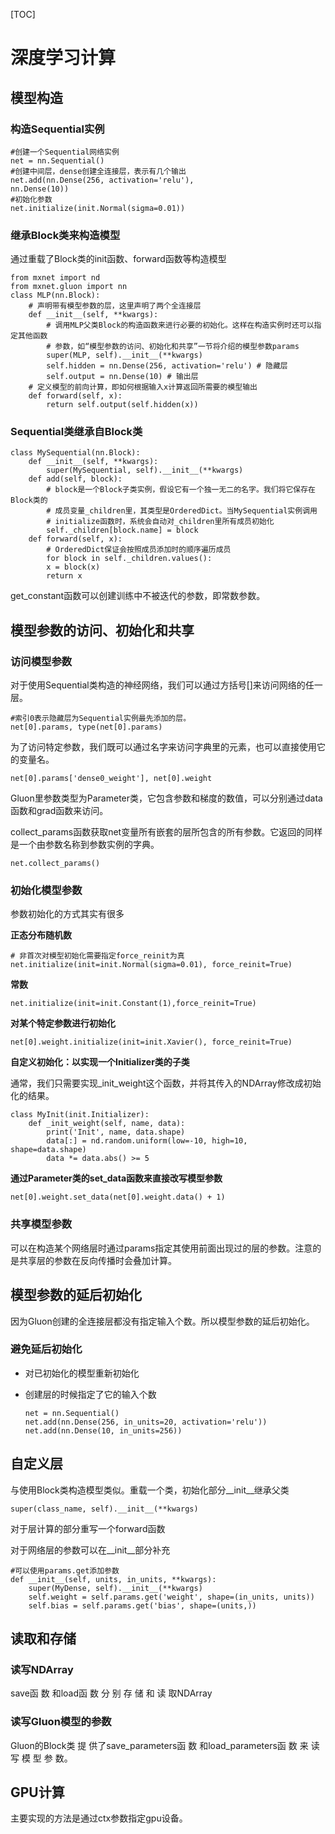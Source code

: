 [TOC]

# 深度学习计算

## 模型构造

### 构造Sequential实例

```
#创建一个Sequential网络实例
net = nn.Sequential()
#创建中间层，dense创建全连接层，表示有几个输出
net.add(nn.Dense(256, activation='relu'),
nn.Dense(10))
#初始化参数
net.initialize(init.Normal(sigma=0.01))
```

### 继承Block类来构造模型

通过重载了Block类的init函数、forward函数等构造模型

```
from mxnet import nd
from mxnet.gluon import nn
class MLP(nn.Block):
    # 声明带有模型参数的层，这⾥声明了两个全连接层
    def __init__(self, **kwargs):
        # 调⽤MLP⽗类Block的构造函数来进⾏必要的初始化。这样在构造实例时还可以指定其他函数
        # 参数，如“模型参数的访问、初始化和共享”⼀节将介绍的模型参数params
        super(MLP, self).__init__(**kwargs)
        self.hidden = nn.Dense(256, activation='relu') # 隐藏层
        self.output = nn.Dense(10) # 输出层
    # 定义模型的前向计算，即如何根据输⼊x计算返回所需要的模型输出
    def forward(self, x):
    	return self.output(self.hidden(x))
```

<!--注:它的⼦类既可以是⼀个层（如Gluon提供的Dense类），⼜可以是⼀个模型（如这⾥定义的MLP类），或者是模型的⼀个部分。-->

### Sequential类继承自Block类

```
class MySequential(nn.Block):
	def __init__(self, **kwargs):
    	super(MySequential, self).__init__(**kwargs)
    def add(self, block):
        # block是⼀个Block⼦类实例，假设它有⼀个独⼀⽆⼆的名字。我们将它保存在Block类的
        # 成员变量_children⾥，其类型是OrderedDict。当MySequential实例调⽤
        # initialize函数时，系统会⾃动对_children⾥所有成员初始化
        self._children[block.name] = block
    def forward(self, x):
    	# OrderedDict保证会按照成员添加时的顺序遍历成员
        for block in self._children.values():
        x = block(x)
        return x
```

get_constant函数可以创建训练中不被迭代的参数，即常数参数。

## 模型参数的访问、初始化和共享

### 访问模型参数

对于使⽤Sequential类构造的神经⽹络，我们可以通过⽅括号[]来访问⽹络的任⼀层。

```
#索引0表⽰隐藏层为Sequential实例最先添加的层。
net[0].params, type(net[0].params)
```

为了访问特定参数，我们既可以通过名字来访问字典⾥的元素，也可以直接使⽤它的变量名。

```
net[0].params['dense0_weight'], net[0].weight
```

Gluon⾥参数类型为Parameter类，它包含参数和梯度的数值，可以分别通过data函数和grad函数来访问。

collect_params函数获取net变量所有嵌套的层所包含的所有参数。它返回的同样是⼀个由参数名称到参数实例的字典。

```
net.collect_params()
```

### 初始化模型参数

参数初始化的方式其实有很多

**正态分布随机数**

```
# ⾮⾸次对模型初始化需要指定force_reinit为真
net.initialize(init=init.Normal(sigma=0.01), force_reinit=True)
```

**常数**

```
net.initialize(init=init.Constant(1),force_reinit=True)
```

**对某个特定参数进行初始化**

```
net[0].weight.initialize(init=init.Xavier(), force_reinit=True)
```

**自定义初始化：以实现⼀个Initializer类的子类**

通常，我们只需要实现_init_weight这个函数，并将其传⼊的NDArray修改成初始化的结果。

```
class MyInit(init.Initializer):
	def _init_weight(self, name, data):
		print('Init', name, data.shape)
		data[:] = nd.random.uniform(low=-10, high=10, shape=data.shape)
		data *= data.abs() >= 5
```

**通过Parameter类的set_data函数来直接改写模型参数**

```
net[0].weight.set_data(net[0].weight.data() + 1)
```

### 共享模型参数

可以在构造某个网络层时通过params指定其使用前面出现过的层的参数。注意的是共享层的参数在反向传播时会叠加计算。

## 模型参数的延后初始化

因为Gluon创建的全连接层都没有指定输⼊个数。所以模型参数的延后初始化。

### 避免延后初始化

- 对已初始化的模型重新初始化

- 创建层的时候指定了它的输⼊个数

  ```
  net = nn.Sequential()
  net.add(nn.Dense(256, in_units=20, activation='relu'))
  net.add(nn.Dense(10, in_units=256))
  ```

## 自定义层

与使⽤Block类构造模型类似。重载一个类，初始化部分__init__继承父类

```
super(class_name, self).__init__(**kwargs)
```

对于层计算的部分重写一个forward函数

对于网络层的参数可以在__init__部分补充

```
#可以使用params.get添加参数
def __init__(self, units, in_units, **kwargs):
    super(MyDense, self).__init__(**kwargs)
    self.weight = self.params.get('weight', shape=(in_units, units))
    self.bias = self.params.get('bias', shape=(units,))
```

## 读取和存储

### 读写NDArray

save函 数 和load函 数 分 别 存 储 和 读 取NDArray

### 读写Gluon模型的参数

Gluon的Block类 提 供了save_parameters函 数 和load_parameters函 数 来 读 写 模 型 参 数。

## GPU计算

主要实现的方法是通过ctx参数指定gpu设备。
